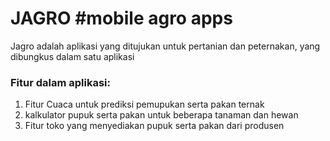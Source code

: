 # JAGRO #mobile agro apps
Jagro adalah aplikasi yang ditujukan untuk pertanian dan peternakan, yang dibungkus dalam satu aplikasi

### Fitur dalam aplikasi:
1. Fitur Cuaca untuk prediksi pemupukan serta pakan ternak
2. kalkulator pupuk serta pakan untuk beberapa tanaman dan hewan
3. Fitur toko yang menyediakan pupuk serta pakan dari produsen

 
